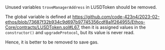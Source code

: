 Unused variables `troveManagerAddress` in LUSDToken should be removed.

The global variable is defined at https://github.com/code-423n4/2023-02-ethos/blob/73687f32b934c9d697b97745356cdf8a1f264955/Ethos-Core/contracts/LUSDToken.sol#L67, then it is assigned values in the `constructor()` and `upgradeProtocol`, but its value is never read.

Hence, it is better to be removed to save gas.